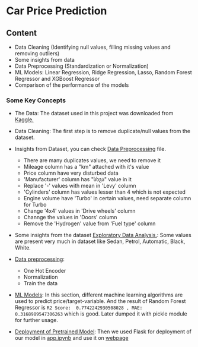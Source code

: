 # Car Price Prediction
## Content
- Data Cleaning (Identifying null values, filling missing values and removing outliers)
- Some insights from data
- Data Preprocessing (Standardization or Normalization)
- ML Models: Linear Regression, Ridge Regression, Lasso, Random Forest Regressor and XGBoost Regressor
- Comparison of the performance of the models

### Some Key Concepts
- The Data:
The dataset used in this project was downloaded from <a href="https://www.kaggle.com/datasets/deepcontractor/car-price-prediction-challenge" target="_blank">Kaggle.</a>

- Data Cleaning:
The first step is to remove duplicate/null values from the dataset.

- Insights from Dataset, you can check <a href="https://github.com/shaikh-7abish/Car_Price_Prediction/blob/main/app/data_preprocessing.ipynb">Data Preprocessing</a> file.
  - There are many duplicates values, we need to remove it
  - Mileage column has a "km" attached with it's value
  - Price column have very disturbed data
  - 'Manufacturer' column has "სხვა" value in it
  - Replace '-' values with mean in 'Levy' column
  - 'Cylinders' column has values lesser than 4 which is not expected
  - Engine volume have 'Turbo' in certain values, need separate column for Turbo
  - Change '4x4' values in 'Drive wheels' column
  - Channge the values in 'Doors' column
  - Remove the 'Hydrogen' value from 'Fuel type' column

- Some insights from the dataset <a href="https://github.com/shaikh-7abish/Car_Price_Prediction/blob/main/app/EDA.ipynb">Exploratory Data Analysis.</a>: 
Some values are present very much in dataset like Sedan, Petrol, Automatic, Black, White.

- <a href="https://github.com/shaikh-7abish/Car_Price_Prediction/blob/main/app/EDA.ipynb">Data preprocessing</a>:
  - One Hot Encoder
  - Normalization
  - Train the data

- <a href="https://github.com/shaikh-7abish/Car_Price_Prediction/blob/main/app/models.ipynb">ML Models</a>:
In this section, different machine learning algorithms are used to predict price/target-variable. And the result of Random Forest Regressor is `R2 Score:  0.7742242930508028 , MAE:  0.3168989547306263` which is good. Later dumped it with pickle module for further usage.

- <a href="https://github.com/shaikh-7abish/Car_Price_Prediction/blob/main/app.ipynb">Deployment of Pretrained Model</a>:
Then we used Flask for deployment of our model in <a href="#">app.ipynb</a> and use it on <a href="#">webpage</a>
